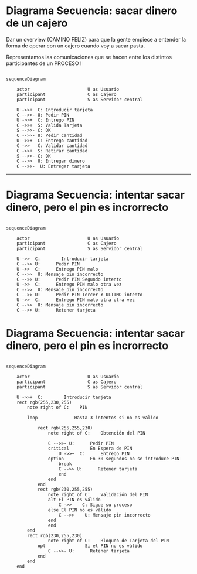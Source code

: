 # Diagrama Secuencia: sacar dinero de un cajero

Dar un overview (CAMINO FELIZ) para que la gente empiece a entender la forma de operar con un cajero cuando voy a sacar pasta.


Representamos las comunicaciones que se hacen entre los distintos participantes de un PROCESO !

```mermaid

sequenceDiagram

    actor                      U as Usuario
    participant                C as Cajero
    participant                S as Servidor central

    U ->>+  C: Introducir tarjeta
    C -->>- U: Pedir PIN
    U ->>+  C: Entrego PIN
    C ->>+  S: Valida Tarjeta
    S -->>- C: OK
    C -->>- U: Pedir cantidad
    U ->>+  C: Entrego cantidad
    C ->>   C: Validar cantidad
    C ->>+  S: Retirar cantidad
    S -->>- C: OK
    C -->>  U: Entregar dinero
    C -->>-  U: Entregar tarjeta
```

---
# Diagrama Secuencia: intentar sacar dinero, pero el pin es incrorrecto

```mermaid

sequenceDiagram

    actor                      U as Usuario
    participant                C as Cajero
    participant                S as Servidor central

    U ->>  C:        Introducir tarjeta
    C -->> U:      Pedir PIN
    U ->>  C:      Entrego PIN malo
    C -->>  U: Mensaje pin incorrecto
    C -->> U:      Pedir PIN Segundo intento
    U ->>  C:      Entrego PIN malo otra vez
    C -->>  U: Mensaje pin incorrecto
    C -->> U:      Pedir PIN Tercer Y ULTIMO intento
    U ->>  C:      Entrego PIN malo otra otra vez
    C -->>  U: Mensaje pin incorrecto
    C -->> U:      Retener tarjeta

```

# Diagrama Secuencia: intentar sacar dinero, pero el pin es incrorrecto

```mermaid

sequenceDiagram

    actor                      U as Usuario
    participant                C as Cajero
    participant                S as Servidor central

    U ->>+  C:        Introducir tarjeta
    rect rgb(255,230,255)
        note right of C:    PIN

        loop              Hasta 3 intentos si no es válido

            rect rgb(255,255,230)
                note right of C:    Obtención del PIN

                C -->>- U:      Pedir PIN
                critical        En Espera de PIN
                    U ->>+  C:      Entrego PIN
                option          En 30 segundos no se introduce PIN
                    break
                    C -->> U:      Retener tarjeta
                    end
                end
            end
            rect rgb(230,255,255)
                note right of C:    Validación del PIN
                alt El PIN es válido
                    C ->>    C: Sigue su proceso
                else El PIN no es válido
                    C -->>    U: Mensaje pin incorrecto
                end
                end
        end
        rect rgb(230,255,230)
                note right of C:    Bloqueo de Tarjeta del PIN
            opt               Si el PIN no es válido
                C -->>- U:      Retener tarjeta
            end
        end
    end

```

